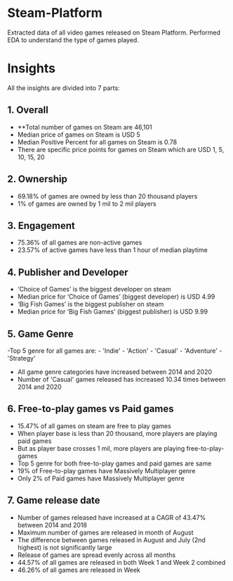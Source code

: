 # Steam-Platform
Extracted data of all video games released on Steam Platform. Performed EDA to understand the type of games played.

# Insights

All the insights are divided into 7 parts:
## 1. Overall
   - **Total number of games on Steam are 46,101
   - Median price of games on Steam is USD 5
   - Median Positive Percent for all games on Steam is 0.78
   - There are specific price points for games on Steam which are USD 1, 5, 10, 15, 20 


## 2. Ownership
   - 69.18% of games are owned by less than 20 thousand players
   - 1% of games are owned by 1 mil to 2 mil players


## 3. Engagement
   - 75.36% of all games are non-active games
   - 23.57% of active games have less than 1 hour of median playtime


## 4. Publisher and Developer
   - ‘Choice of Games’ is the biggest developer on steam
   - Median price for ‘Choice of Games’ (biggest developer) is USD 4.99
   - ‘Big Fish Games’ is the biggest publisher on steam
   - Median price for ‘Big Fish Games’ (biggest publisher) is USD 9.99


## 5. Game Genre
   -Top 5 genre for all games are: 
      - 'Indie' 
      - 'Action' 
      - 'Casual'
      - 'Adventure'
      - 'Strategy'
    
   - All game genre categories have increased between 2014 and 2020
   - Number of 'Casual' games released has increased 10.34 times between 2014 and 2020


## 6. Free-to-play games vs Paid games
   - 15.47% of all games on steam are free to play games
   - When player base is less than 20 thousand, more players are playing paid games
   - But as player base crosses 1 mil, more players are playing free-to-play-games
   - Top 5 genre for both free-to-play games and paid games are same
   - 19% of Free-to-play games have Massively Multiplayer genre
   - Only 2% of Paid games have Massively Multiplayer genre


## 7. Game release date
   - Number of games released have increased at a CAGR of 43.47% between 2014 and 2018
   - Maximum number of games are released in month of August
   - The difference between games released in August and July (2nd highest) is not significantly large
   - Release of games are spread evenly across all months
   - 44.57% of all games are released in both Week 1 and Week 2 combined
   - 46.26% of all games are released in Week 




